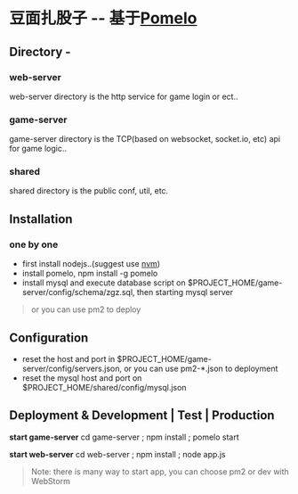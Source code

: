 # 豆面扎股子 -- 基于[Pomelo](https://github.com/NetEase/pomelo/)


## Directory -

### web-server
web-server directory is the http service for game login or ect..

### game-server
game-server directory is the TCP(based on websocket, socket.io, etc) api for game logic..

### shared
shared directory is the public conf, util, etc.

## Installation

### one by one
- first install nodejs..(suggest use [nvm](https://github.com/creationix/nvm))
- install pomelo, npm install -g pomelo
- install mysql and execute database script on $PROJECT_HOME/game-server/config/schema/zgz.sql, then starting mysql server

> or you can use pm2 to deploy

## Configuration

- reset the host and port in $PROJECT_HOME/game-server/config/servers.json, or you can use pm2-*.json to deployment
- reset the mysql host and port on $PROJECT_HOME/shared/config/mysql.json

## Deployment & Development | Test | Production

**start game-server**
cd game-server ; npm install ; pomelo start

**start web-server**
cd web-server ; npm install ; node app.js

> Note: there is many way to start app, you can choose pm2 or dev with WebStorm
